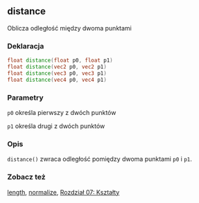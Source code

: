 ## distance
Oblicza odległość między dwoma punktami

### Deklaracja
```glsl
float distance(float p0, float p1)
float distance(vec2 p0, vec2 p1)
float distance(vec3 p0, vec3 p1)
float distance(vec4 p0, vec4 p1)
```

### Parametry
```p0``` określa pierwszy z dwóch punktów

```p1``` określa drugi z dwóch punktów

### Opis
```distance()``` zwraca odległość pomiędzy dwoma punktami ```p0``` i ```p1```.

<div class="codeAndCanvas" data="../07/circle-making.frag"></div>

### Zobacz też
[length](/glossary/?lan=pl&search=length), [normalize](/glossary/?lan=pl&search=normalize), [Rozdział 07: Kształty](/07/?lan=pl)